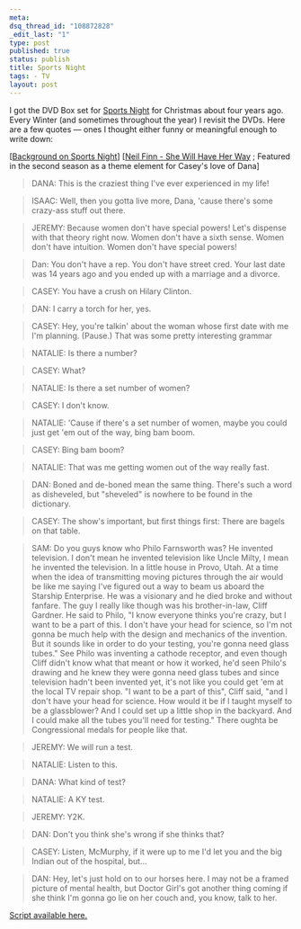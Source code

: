 ```yaml
--- 
meta: 
dsq_thread_id: "108872828" 
_edit_last: "1" 
type: post 
published: true 
status: publish 
title: Sports Night 
tags: - TV 
layout: post 
--- 
```


I got the DVD Box set for [Sports Night](http://www.amazon.com/Sports-Night-Complete-Boxed-Set/dp/B00006IRH9/ref=pd_bbs_sr_1?ie=UTF8&s=dvd&qid=1199217769&sr=8-1) for Christmas about four years ago. Every Winter (and sometimes throughout the year) I revisit the DVDs. Here are a few quotes — ones I thought either funny or meaningful enough to write down:

[[Background on Sports Night](http://en.wikipedia.org/wiki/Sports_Night)]
[[Neil Finn - She Will Have Her Way](http://youtube.com/watch?v=2rcKosVvpLY) ; Featured in the second season as a theme element for Casey's love of Dana]

> DANA: This is the craziest thing I've ever experienced in my life!

> ISAAC: Well, then you gotta live more, Dana, 'cause there's some crazy-ass stuff out there.




> JEREMY: Because women don't have special powers! Let's dispense with that theory right now. Women don't have a sixth sense. Women don't have intuition. Women don't have special powers!




> Dan: You don't have a rep. You don't have street cred. Your last date was 14 years ago and you ended up with a marriage and a divorce.




> CASEY: You have a crush on Hilary Clinton.

> DAN: I carry a torch for her, yes.




> CASEY: Hey, you're talkin' about the woman whose first date with me I'm planning. (Pause.) That was some pretty interesting grammar




> NATALIE: Is there a number?

> CASEY: What?

> NATALIE: Is there a set number of women?

> CASEY: I don't know.

> NATALIE: 'Cause if there's a set number of women, maybe you could just get 'em out of the way, bing bam boom.

> CASEY: Bing bam boom?

> NATALIE: That was me getting women out of the way really fast.




> DAN: Boned and de-boned mean the same thing. There's such a word as disheveled, but "sheveled" is nowhere to be found in the dictionary.




> CASEY: The show's important, but first things first: There are bagels on that table.




> SAM: Do you guys know who Philo Farnsworth was? He invented television. I don't mean he invented television like Uncle Milty, I mean he invented the television. In a little house in Provo, Utah. At a time when the idea of transmitting moving pictures through the air would be like me saying I've figured out a way to beam us aboard the Starship Enterprise. He was a visionary and he died broke and without fanfare. The guy I really like though was his brother-in-law, Cliff Gardner. He said to Philo, "I know everyone thinks you're crazy, but I want to be a part of this. I don't have your head for science, so I'm not gonna be much help with the design and mechanics of the invention. But it sounds like in order to do your testing, you're gonna need glass tubes." See Philo was inventing a cathode receptor, and even though Cliff didn't know what that meant or how it worked, he'd seen Philo's drawing and he knew they were gonna need glass tubes and since television hadn't been invented yet, it's not like you could get 'em at the local TV repair shop. "I want to be a part of this", Cliff said, "and I don't have your head for science. How would it be if I taught myself to be a glassblower? And I could set up a little shop in the backyard. And I could make all the tubes you'll need for testing." There oughta be Congressional medals for people like that.




> JEREMY: We will run a test.

> NATALIE: Listen to this.

> DANA: What kind of test?

> NATALIE: A KY test.

> JEREMY: Y2K.




> DAN: Don't you think she's wrong if she thinks that?

> CASEY: Listen, McMurphy, if it were up to me I'd let you and the big Indian out of the hospital, but…

> DAN: Hey, let's just hold on to our horses here. I may not be a framed picture of mental health, but Doctor Girl's got another thing coming if she think I'm gonna go lie on her couch and, you know, talk to her.

[Script available here.](http://sportsnight.tktv.net/)